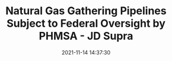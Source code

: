 ---
"title": "Natural Gas Gathering Pipelines Subject to Federal Oversight by PHMSA - JD Supra"
"date": "2021-11-14 14:37:30"
"feed_name": "GOOGLENEWSCONSTRUCTION"
"feed_website": "https://news.google.com/search?q=construction%2Bincident&hl=en-US&gl=US&ceid=US:en"
"feed_rss": "https://news.google.com/rss/search?q=construction%2Bincident&hl=en-US&gl=US&ceid=US:en"
"link": "https://www.jdsupra.com/legalnews/natural-gas-gathering-pipelines-subject-8392563/"
"source": "{'href': 'https://www.jdsupra.com', 'title': 'JD Supra'}"
"file": "_posts/2021-1-1-1f30afea2ff29caf33dd678083865509952ce371.md"
"accident": "1"
"drilling": "1"
"dead": "0"
"injured": "0"
"arrested": "0"
"place": "unknown place"
"where": "unknown site"
"causes": "unknown"
"place_uri": "unknown place"
---